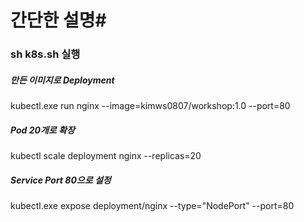 # 간단한 설명#

### sh k8s.sh 실행 ###

##### 만든 이미지로 Deployment #####
kubectl.exe run nginx --image=kimws0807/workshop:1.0 --port=80

##### Pod 20개로 확장 #####
kubectl scale deployment nginx --replicas=20

##### Service Port 80으로 설정 #####
kubectl.exe expose deployment/nginx --type="NodePort" --port=80